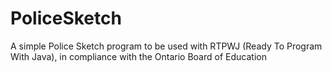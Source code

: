 # PoliceSketch
A simple Police Sketch program to be used with RTPWJ (Ready To Program With Java), in compliance with the Ontario Board of Education

